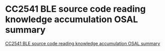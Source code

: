 # CC2541 BLE source code reading knowledge accumulation OSAL summary
[CC2541 BLE source code reading knowledge accumulation OSAL summary](https://aiwithcloud.com/2022/09/15/cc2541_ble_source_code_reading_knowledge_accumulation_osal_summary/)